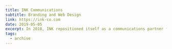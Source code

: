 ```yaml
---
title: INK Communications
subtitle: Branding and Web Design
link: https://ink-co.com
date: 2019-05-05
excerpt: In 2018, INK repositioned itself as a communications partner for B2B tech companies; we needed to revamp our messaging and visual identity to better resonate with our ideal prospective clients. As INK’s interactive designer, I led the project to refine our brand and design a new marketing website.
tags:
  - archive
---
```


